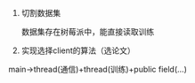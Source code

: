 1. 切割数据集

   数据集存在树莓派中，能直接读取训练

2. 实现选择client的算法（选论文）

main->thread(通信)+thread(训练)+public field(...)